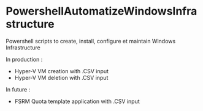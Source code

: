 # PowershellAutomatizeWindowsInfrastructure
Powershell scripts to create, install, configure et maintain Windows Infrastructure

In production :
- Hyper-V VM creation with .CSV input
- Hyper-V VM deletion with .CSV input


In future :
- FSRM Quota template application with .CSV input
